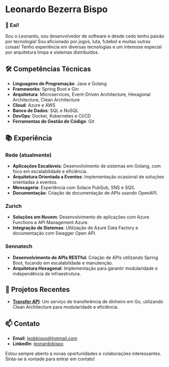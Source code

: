 # Leonardo Bezerra Bispo

### 👋 Eai!

Sou o Leonardo, sou desenvolvedor de software e desde cedo tenho paixão por tecnologia! Sou aficionado por jogos, luta, futebol e muitas outras coisas! Tenho experiência em diversas tecnologias e um interesse especial por arquitetura limpa e sistemas distribuídos.

## 🛠️ Competências Técnicas

- **Linguagens de Programação**: Java e Golang
- **Frameworks**: Spring Boot e Gin
- **Arquitetura**: Microservices, Event-Driven Architecture, Hexagonal Architecture, Clean Architecture
- **Cloud**: Azure e AWS
- **Banco de Dados**: SQL e NoSQL
- **DevOps**: Docker, Kubernetes e CI/CD
- **Ferramentas de Gestão de Código**: Git

## 📚 Experiência

### Rede (atualmente)
- **Aplicações Escaláveis**: Desenvolvimento de sistemas em Golang, com foco em escalabilidade e eficiência.
- **Arquitetura Orientada a Eventos**: Implementação ocasional de soluções orientadas a eventos.
- **Mensageria**: Experiência com Solace PubSub, SNS e SQS.
- **Documentação**: Criação de documentação de APIs usando OpenAPI.

### Zurich
- **Soluções em Nuvem**: Desenvolvimento de aplicações com Azure Functions e API Management Azure.
- **Integração de Sistemas**: Utilização de Azure Data Factory e documentação com Swagger Open API.

### Sennatech
- **Desenvolvimento de APIs RESTful**: Criação de APIs utilizando Spring Boot, focando em escalabilidade e manutenção.
- **Arquitetura Hexagonal**: Implementação para garantir modularidade e independência de infraestrutura.

## 🌱 Projetos Recentes

- **[Transfer API](https://github.com/princeflaco/transfer-api)**: Um serviço de transferência de dinheiro em Go, utilizando Clean Architecture para modularidade e eficiência.

## 📫 Contato

- **Email**: leobbispo@hotmail.com
- **LinkedIn**: [leonardobispo](https://www.linkedin.com/in/leonardobispo)

Estou sempre aberto a novas oportunidades e colaborações interessantes. Sinta-se à vontade para entrar em contato!

